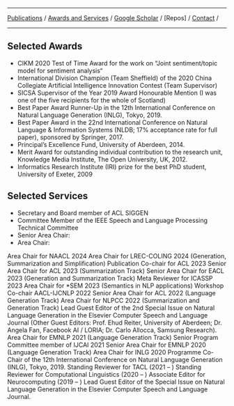 ***

[Publications](./publication.md) /  [Awards and Services](./award-service.md) / [Google Scholar](https://scholar.google.co.uk/citations?user=Tp1RdIQAAAAJ&hl=en) / [Repos] / [Contact](./contact.md) /

***

## Selected Awards

* CIKM 2020 Test of Time Award for the work on “Joint sentiment/topic model for sentiment analysis“
* International Division Champion (Team Sheffield) of the 2020 China Collegiate Artificial Intelligence Innovation Contest (Team Supervisor)
* SICSA Supervisor of the Year 2019 Award Honourable Mention (I was one of the five recipients for the whole of Scotland)
* Best Paper Award Runner-Up in the 12th International Conference on Natural Language Generation (INLG), Tokyo, 2019.
* Best Paper Award in the 22nd International Conference on Natural Language & Information Systems (NLDB; 17% acceptance rate for full paper), sponsored by Springer, 2017.
* Principal’s Excellence Fund, University of Aberdeen, 2014.
* Merit Award for outstanding individual contribution to the research unit, Knowledge Media Institute, The Open University, UK, 2012.
* Informatics Research Institute (IRI) prize for the best PhD student, University of Exeter, 2009


##  Selected Services

* Secretary and Board member of ACL SIGGEN
* Committee Member of the IEEE Speech and Language Processing Technical Committee
* Senior Area Chair: 
* Area Chair: 

Area Chair for NAACL 2024
Area Chair for LREC-COLING 2024 (Generation, Summarization and Simplification)
Publication Co-chair for ACL 2023
Senior Area Chair for ACL 2023 (Summarization Track)
Senior Area Chair for EACL 2023 (Generation and Summarization Track)
Meta Reviewer for ICASSP 2023
Area Chair for *SEM 2023 (Semantics in NLP applications)
Workshop Co-chair AACL-IJCNLP 2022
Senior Area Chair for ACL 2022 (Language Generation Track)
Area Chair for NLPCC 2022 (Summarization and Generation Track)
Lead Guest Editor of the 2nd Special Issue on Natural Language Generation in the Elsevier Computer Speech and Language Journal (Other Guest Editors: Prof. Ehud Reiter, University of Aberdeen; Dr. Angela Fan, Facebook AI / LORIA; Dr. Carlo Allocca, Samsung Research).
Area Chair for EMNLP 2021 (Language Generation Track)
Senior Program Committee member of IJCAI 2021
Senior Area Chair for EMNLP 2020 (Language Generation Track)
Area Chair for INLG 2020
Programme Co-Chair of the 12th International Conference on Natural Language Generation (INLG), Tokyo, 2019.
Standing Reviewer for TACL (2021 – )
Standing Reviewer for Computational Linguistics (2020 – )
Associate Editor for Neurocomputing (2019 – )
Lead Guest Editor of the Special Issue on Natural Language Generation in the Elsevier Computer Speech and Language Journal.


